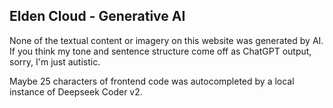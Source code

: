 ## Elden Cloud - Generative AI
None of the textual content or imagery on this website was generated by AI. If
you think my tone and sentence structure come off as ChatGPT output, sorry, I'm
just autistic.

Maybe 25 characters of frontend code was autocompleted by a local instance of
Deepseek Coder v2.
